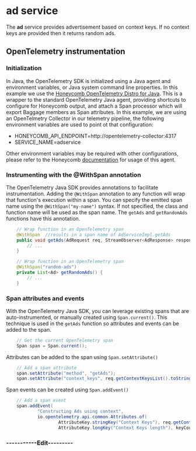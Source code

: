 # ad service

The **ad** service provides advertisement based on context keys. If no context keys are provided then it returns random ads.

## OpenTelemetry instrumentation

### Initialization
In Java, the OpenTelemetry SDK is initialized using a Java agent and environment variables, or Java system command line properties.
In this example we use the [Honeycomb OpenTelemetry Distro for Java](https://github.com/honeycombio/honeycomb-opentelemetry-java).
This is a wrapper to the standard OpenTelemetry Java agent, providing shortcuts to configure for Honeycomb output, and attach a Span processor which will export Baggage members as Span attributes.
In this example, we are using an OpenTelmetry Collector in our telemetry pipeline, the following environment variables are used to point ot that configuration:
- HONEYCOMB_API_ENDPOINT=http://opentelemetry-collector:4317
- SERVICE_NAME=adservice

Other environment variables may be required with other configurations, please refer to the Honeycomb [documentation](https://docs.honeycomb.io/getting-data-in/java/opentelemetry-distro/) for usage of this agent.

### Instrumenting with the @WithSpan annotation
The OpenTelemetry Java SDK provides annotations to facilitate instrumentation.
Adding the `@WithSpan` annotation to any function will wrap that function's execution within a span.
You can specify the emitted span name using the `@WithSpan("my-name")` syntax.
If not specified, the class and function name will be used as the span name.
The `getAds` and `getRandomAds` functions have this annotation.
```java
    // Wrap function in an OpenTelemetry span
    @WithSpan  //results in a span name of AdServiceImpl.getAds
    public void getAds(AdRequest req, StreamObserver<AdResponse> responseObserver) {
        // ...
    }

    // Wrap function in an OpenTelemetry span
    @WithSpan("random-ads")
    private List<Ad> getRandomAds() {
        // ...
    }
```

### Span attributes and events
With the OpenTelemetry Java SDK, you can leverage existing spans that are auto-instrumented, or manually created using `Span.current()`.
This technique is used in the `getAds` function so attributes and events can be added to the span.
```java
    // Get the current OpenTelemetry span
    Span span = Span.current();
```

Attributes can be added to the span using `Span.setAttribute()`
```java
    // Add a span attribute
    span.setAttribute("method", "getAds");
    span.setAttribute("context_keys", req.getContextKeysList().toString());
```

Span events can be created using `Span.addEvent()`
```java
    // Add a span event
    span.addEvent(
            "Constructing Ads using context",
            io.opentelemetry.api.common.Attributes.of(
                    AttributeKey.stringKey("Context Keys"), req.getContextKeysList().toString(),
                    AttributeKey.longKey("Context Keys length"), keyCount));
```
### -----------Edit---------
